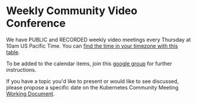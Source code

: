 # Weekly Community Video Conference

We have PUBLIC and RECORDED weekly video meetings every Thursday at 10am US Pacific Time. You can [find the time in your timezone with this table](https://www.google.com/search?q=1000+am+in+pst).

To be added to the calendar items, join this [google group](https://groups.google.com/forum/#!forum/kubernetes-community-video-chat) for further instructions.

If you have a topic you'd like to present or would like to see discussed, please propose a specific date on the Kubernetes Community Meeting [Working Document](https://docs.google.com/document/d/1VQDIAB0OqiSjIHI8AWMvSdceWhnz56jNpZrLs6o7NJY/edit#).
